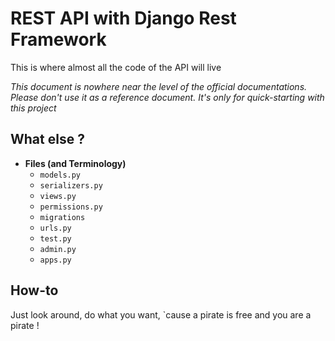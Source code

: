 # REST API with Django Rest Framework

This is where almost all the code of the API will live

*This document is nowhere near the level of the official documentations. Please don't use it as a reference document. It's only for quick-starting with this project*

## What else ?
- **Files (and Terminology)**
  - `models.py`
  - `serializers.py`
  - `views.py`
  - `permissions.py`
  - `migrations`
  - `urls.py`
  - `test.py`
  - `admin.py`
  - `apps.py`


## How-to
Just look around, do what you want, \`cause a pirate is free and you are a pirate !
